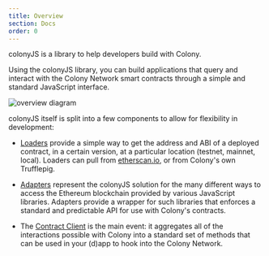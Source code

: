 ```yaml
---
title: Overview
section: Docs
order: 0
---
```


colonyJS is a library to help developers build with Colony.

Using the colonyJS library, you can build applications that query and interact with the Colony Network smart contracts through a simple and standard JavaScript interface.

![overview diagram](https://raw.githubusercontent.com/JoinColony/colony-js/docs/gatsby-docs/docs/img/colonyJS_overview_r1.svg?sanitize=true)


colonyJS itself is split into a few components to allow for flexibility in development:

* [Loaders](../docs-loaders) provide a simple way to get the address and ABI of a deployed contract, in a certain version, at a particular location (testnet, mainnet, local). Loaders can pull from [etherscan.io](https://etherscan.io), or from Colony's own Trufflepig.

* [Adapters](../docs-adapters) represent the colonyJS solution for the many different ways to access the Ethereum blockchain provided by various JavaScript libraries. Adapters provide a wrapper for such libraries that enforces a standard and predictable API for use with Colony's contracts.

* The [Contract Client](../docs-contract) is the main event: it aggregates all of the interactions possible with Colony into a standard set of methods that can be used in your (d)app to hook into the Colony Network.
